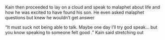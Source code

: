 Kain then proceeded to lay on a cloud and speak to malaphet about life and how he was excited to have found his son. He even asked malaphet questions but knew he wouldn’t get answer 

“It must suck not being able to talk. Maybe one day I’ll try god speak... but you know speaking to someone felt good .” Kain said stretching out